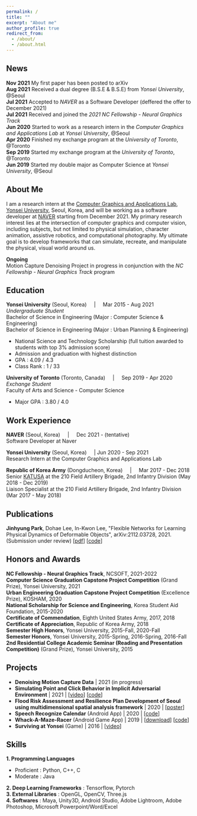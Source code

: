 ```yaml
---
permalink: /
title: ""
excerpt: "About me"
author_profile: true
redirect_from: 
  - /about/
  - /about.html
---
```


News
------
**Nov 2021** My first paper has been posted to arXiv <br/>
**Aug 2021** Received a dual degree (B.S.E & B.S.E) from _Yonsei University_, @Seoul <br/>
**Jul 2021** Accepted to _NAVER_ as a Software Developer (deffered the offer to December 2021) <br/>
**Jul 2021** Received and joined the _2021 NC Fellowship - Neural Graphics Track_ <br/>
**Jun 2020** Started to work as a research intern in the _Computer Graphics and Applications Lab_ at _Yonsei University_, @Seoul <br/>
**Apr 2020** Finished my exchange program at the _University of Toronto_, @Toronto <br/>
**Sep 2019** Started my exchange program at the _University of Toronto_, @Toronto <br/>
**Jun 2019** Started my double major as Computer Science at _Yonsei University_, @Seoul <br/>

About Me
------
I am a research intern at the [Computer Graphics and Applications Lab](http://cga.yonsei.ac.kr/), [Yonsei University](https://www.yonsei.ac.kr/en_sc/), Seoul, Korea, and will be working as a software developer at [NAVER](https://www.navercorp.com/en) starting from December 2021. My primary research interest lies at the intersection of computer graphics and computer vision, including subjects, but not limited to physical simulation, character animation, assistive robotics, and computational photography. My ultimate goal is to develop frameworks that can simulate, recreate, and manipulate the physical, visual world around us.

**Ongoing**<br/>
Motion Capture Denoising Project in progress in conjunction with the _NC Fellowship - Neural Graphics Track_ program <br/>

Education
------
**Yonsei University** (Seoul, Korea) &nbsp; &nbsp; | &nbsp; &nbsp; Mar 2015 - Aug 2021 <br/>
_Undergraduate Student_ <br/>
Bachelor of Science in Engineering (Major : Computer Science & Engineering) <br/>
Bachelor of Science in Engineering (Major : Urban Planning & Engineering) <br/>
- National Science and Technology Scholarship (full tuition awarded to students with top 3% admission score) <br/>
- Admission and graduation with highest distinction <br/>
-    GPA     : 4.09 / 4.3 <br/>
- Class Rank : 1 / 33 <br/>

**University of Toronto** (Toronto, Canada) &nbsp; &nbsp; | &nbsp; &nbsp; Sep 2019 - Apr 2020 <br/>
_Exchange Student_ <br/>
Faculty of Arts and Science - Computer Science <br/>
- Major GPA  : 3.80 / 4.0 <br/>

Work Experience
------  
**NAVER** (Seoul, Korea) &nbsp; &nbsp; | &nbsp; &nbsp; Dec 2021 - (tentative) <br/>
Software Developer at Naver<br/>

**Yonsei University** (Seoul, Korea) &nbsp; &nbsp; | Jun 2020 - Sep 2021 <br/>
Research Intern at the Computer Graphics and Applications Lab <br/>

**Republic of Korea Army** (Dongducheon, Korea) &nbsp; &nbsp; | &nbsp; &nbsp; Mar 2017 - Dec 2018 <br/>
Senior [KATUSA](https://8tharmy.korea.army.mil/site/about/katusa-soldier-program.asp) at the 210 Field Artillery Brigade, 2nd Infantry Division (May 2018 - Dec 2019) <br/>
Liaison Specialist at the 210 Field Artillery Brigade, 2nd Infantry Division (Mar 2017 - May 2018) <br/>

Publications
------
**Jinhyung Park**, Dohae Lee, In-Kwon Lee, "Flexible Networks for Learning Physical Dynamics of Deformable Objects", arXiv:2112.03728, 2021. (Submission under review)
[[pdf](https://arxiv.org/pdf/2112.03728)] [[code](https://github.com/jinhyung-park-info/TP-Net)]

Honors and Awards
------
**NC Fellowship - Neural Graphics Track**, NCSOFT, 2021-2022 <br/>
**Computer Science Graduation Capstone Project Competition** (Grand Prize), Yonsei University, 2021 <br/>
**Urban Engineering Graduation Capstone Project Competition** (Excellence Prize), KOSHAM, 2020 <br/>
**National Scholarship for Science and Engineering**, Korea Student Aid Foundation, 2015-2020 <br/>
**Certificate of Commendation**, Eighth United States Army, 2017, 2018 <br/>
**Certificate of Appreciation**, Republic of Korea Army, 2018 <br/>
**Semester High Honors**, Yonsei University, 2015-Fall, 2020-Fall <br/>
**Semester Honors**, Yonsei University, 2015-Spring, 2016-Spring, 2016-Fall <br/>
**2nd Residential College Academic Seminar (Reading and Presentation Competition)** (Grand Prize), Yonsei University, 2015 <br/>

Projects
------
- **Denoising Motion Capture Data** | 2021 (in progress)
- **Simulating Point and Click Behavior in Implicit Adversarial Environment** | 2021 | [[video](https://www.youtube.com/watch?v=DLQu1RDsS6w&t=143s)] [[code](https://github.com/SWCapstoneProject/Adversarial_PointAndClick)] <br/>
- **Flood Risk Assessment and Resilience Plan Development of Seoul using multidimensional spatial analysis framework** | 2020 | [[poster](https://drive.google.com/file/d/1KetUWL6CXgrbpvTFPV2UvpDSR71rPk3y/view?usp=sharing)]
- **Speech Recognize Calendar** (Android App) | 2020 | [[code](https://github.com/jinhyung-park-info/SpeechRecognizeCalender)] 
- **Whack-A-Maze-Racer** (Android Game App) | 2019 | [[download](https://play.google.com/store/apps/details?id=com.wamr.myapplication)] [[code](https://github.com/jinhyung-park-info/Whack-A-Maze-Racer)]
- **Surviving at Yonsei** (Game) | 2016 | [[video](https://www.youtube.com/watch?v=MNkkJPtQbtw)] 

Skills
------
**1. Programming Languages**
  - Proficient : Python, C++, C
  - Moderate : Java <br/>

**2. Deep Learning Frameworks** : Tensorflow, Pytorch <br/>
**3. External Libraries** : OpenGL, OpenCV, Three.js <br/>
**4. Softwares** : Maya, Unity3D, Android Studio, Adobe Lightroom, Adobe Photoshop, Microsoft Powerpoint/Word/Excel <br/>
